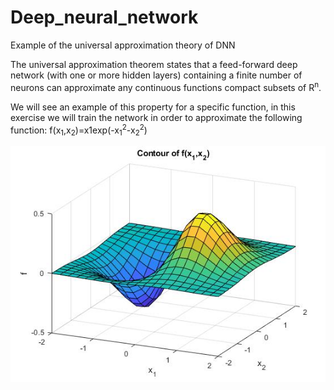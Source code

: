 # Deep_neural_network
Example of the universal approximation theory of DNN

The universal approximation theorem states that a feed-forward deep network (with one or
more hidden layers) containing a finite number of neurons can approximate any continuous
functions compact subsets of R<sup>n</sup>. 

We will see an example of this property for a specific function, in this exercise we will train the
network in order to approximate the following function: f(x<sub>1</sub>,x<sub>2</sub>)=x1exp(-x<sub>1</sub><sup>2</sup>-x<sub>2</sub><sup>2</sup>)  

![Function plot](fig1.jpg)
